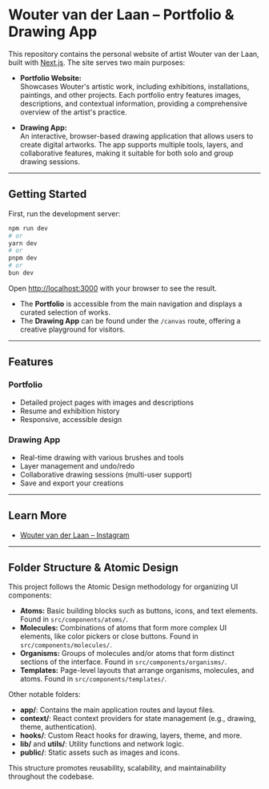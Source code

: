 # Wouter van der Laan – Portfolio & Drawing App

This repository contains the personal website of artist Wouter van der Laan, built with [Next.js](https://nextjs.org). The site serves two main purposes:

- **Portfolio Website:**  
  Showcases Wouter's artistic work, including exhibitions, installations, paintings, and other projects. Each portfolio entry features images, descriptions, and contextual information, providing a comprehensive overview of the artist's practice.

- **Drawing App:**  
  An interactive, browser-based drawing application that allows users to create digital artworks. The app supports multiple tools, layers, and collaborative features, making it suitable for both solo and group drawing sessions.

---

## Getting Started

First, run the development server:

```bash
npm run dev
# or
yarn dev
# or
pnpm dev
# or
bun dev
```

Open [http://localhost:3000](http://localhost:3000) with your browser to see the result.

- The **Portfolio** is accessible from the main navigation and displays a curated selection of works.
- The **Drawing App** can be found under the `/canvas` route, offering a creative playground for visitors.

---

## Features

### Portfolio

- Detailed project pages with images and descriptions
- Resume and exhibition history
- Responsive, accessible design

### Drawing App

- Real-time drawing with various brushes and tools
- Layer management and undo/redo
- Collaborative drawing sessions (multi-user support)
- Save and export your creations

---

## Learn More

- [Wouter van der Laan – Instagram](https://www.instagram.com/wvanderlaan/)

---

## Folder Structure & Atomic Design

This project follows the Atomic Design methodology for organizing UI components:

- **Atoms:** Basic building blocks such as buttons, icons, and text elements. Found in `src/components/atoms/`.
- **Molecules:** Combinations of atoms that form more complex UI elements, like color pickers or close buttons. Found in `src/components/molecules/`.
- **Organisms:** Groups of molecules and/or atoms that form distinct sections of the interface. Found in `src/components/organisms/`.
- **Templates:** Page-level layouts that arrange organisms, molecules, and atoms. Found in `src/components/templates/`.

Other notable folders:

- **app/**: Contains the main application routes and layout files.
- **context/**: React context providers for state management (e.g., drawing, theme, authentication).
- **hooks/**: Custom React hooks for drawing, layers, theme, and more.
- **lib/** and **utils/**: Utility functions and network logic.
- **public/**: Static assets such as images and icons.

This structure promotes reusability, scalability, and maintainability throughout the codebase.
